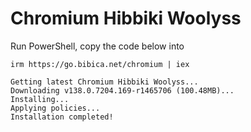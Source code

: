 # Chromium Hibbiki Woolyss

Run PowerShell, copy the code below into

```
irm https://go.bibica.net/chromium | iex
```
```
Getting latest Chromium Hibbiki Woolyss...
Downloading v138.0.7204.169-r1465706 (100.48MB)...
Installing...
Applying policies...
Installation completed!
```

